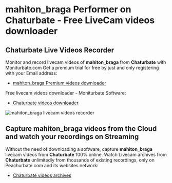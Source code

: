 # mahiton_braga Performer on Chaturbate - Free LiveCam videos downloader

## Chaturbate Live Videos Recorder

Monitor and record livecam videos of **mahiton_braga** from **Chaturbate** with Moniturbate.com
Get a premium trial for free by just and only registering with your Email address:
* [mahiton_braga Premium videos downloader](https://moniturbate.com/request-demo-licence-key.html)

Free livecam videos downloader - Moniturbate Software:
* [Chaturbate videos downloader](https://moniturbate.com/moniturbate-download-software.html)

![mahiton_braga livecam videos recorder](https://peachurnet.com/templates/moniturbate-software.png)


## Capture mahiton_braga videos from the Cloud and watch your recordings on Streaming

Without the need of downloading a software, capture **mahiton_braga** livecam videos from **Chaturbate** 100% online.
Watch Livecam archives from **Chaturbate** unlimitedly from thousands of existing recordings, only on Peachurbate.com and its websites network:
* [Chaturbate videos archives](https://peachurnet.com/)